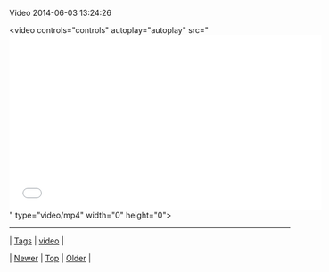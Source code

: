 <!--
title: Video 2014-06-03 13
date: 2020-06-28T15:27:00.315Z
tags: video
-->


Video 2014-06-03 13:24:26

<video controls="controls" autoplay="autoplay" src="<iframe width="560" height="315" src="//www.youtube.com/embed/J7E-aoXLZGY" frameborder="0" allowfullscreen></iframe>" type="video/mp4" width="0" height="0"></video>

<!--BOTTOM-POST-NAVIGATION-->
---

| [Tags](tags.md) | [video](tag-video.md) |

| [Newer](87683143519.md) | [Top](index.md) | [Older](87713117893.md) |